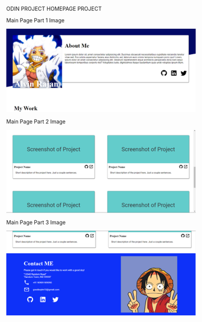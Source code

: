ODIN PROJECT HOMEPAGE PROJECT


Main Page Part 1 Image

![image alt](https://github.com/AlvinRajan/home-page/blob/2b1c7203d92b990f22305caa153e0ed75a054bdd/pageshot-1.png)

Main Page Part 2 Image

![image alt](https://github.com/AlvinRajan/home-page/blob/5b5732cf28f76673aeedcfb4cd7852bb73df73bf/pageshot-2.png)

Main Page Part 3 Image

![image alt](https://github.com/AlvinRajan/home-page/blob/dfa8c262f9a70f648cfe1c316f0843ebb76ed14b/pageshot-3.png)
